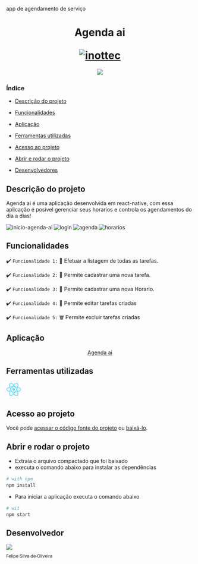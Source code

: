 app de agendamento de serviço 
<h1 align="center">
  <p align="center">Agenda ai</p>
  <a href="https://inottec.com.br/felipe/"><img src="https://github.com/Felipe-S-O/agenda-ai-v2/assets/63815922/29ba5058-1240-4601-b59a-8510589cef63?text=Agenda ai#vitrinedev" alt="inottec"></a>
</h1>

<p align="center">
<img src="http://img.shields.io/static/v1?label=STATUS&message=EM%20DESENVOLVIMENTO&color=GREEN&style=for-the-badge"/>
</p>

### Índice

- [Descrição do projeto](#descrição-do-projeto)

- [Funcionalidades](#funcionalidades)

- [Aplicação](#aplicação)

- [Ferramentas utilizadas](#ferramentas-utilizadas)

- [Acesso ao projeto](#acesso-ao-projeto)

- [Abrir e rodar o projeto](#abrir-e-rodar-o-projeto)

- [Desenvolvedores](#desenvolvedores)

## Descrição do projeto 

<p align="justify">

Agenda ai é uma aplicação desenvolvida em react-native, com essa aplicação é posivel gerenciar seus horarios e controla os agendamentos do dia a dias!
  
![inicio-agenda-ai](https://github.com/Felipe-S-O/agenda-ai-v2/assets/63815922/31e074a8-0520-43d4-8e56-0f0abe076582) ![login](https://github.com/Felipe-S-O/agenda-ai-v2/assets/63815922/2b300ffc-7024-4858-bff4-921408d08505) ![agenda](https://github.com/Felipe-S-O/agenda-ai-v2/assets/63815922/e33089ac-771c-43ee-88ab-2a1fe001e14d) ![horarios](https://github.com/Felipe-S-O/agenda-ai-v2/assets/63815922/2e5396a7-6986-435c-9f4c-4a3662032a4a)

</p>

## Funcionalidades

:heavy_check_mark: `Funcionalidade 1:` 📆 Efetuar a listagem de todas as tarefas.

:heavy_check_mark: `Funcionalidade 2:` 📑 Permite cadastrar uma nova tarefa.

:heavy_check_mark: `Funcionalidade 3:` 📑 Permite cadastrar uma nova Horario.

:heavy_check_mark: `Funcionalidade 4:` 📝 Permite editar tarefas criadas

:heavy_check_mark: `Funcionalidade 5:` 🗑️ Permite excluir tarefas criadas

## Aplicação

<div align="center">
  
[Agenda ai]( https://github.com/Felipe-S-O/agenda-ai-v2/assets/63815922/24109ac7-115d-4a66-95d9-086a189ec55e)
  
</div>





###

## Ferramentas utilizadas
<code><img width="40px" src="https://raw.githubusercontent.com/devicons/devicon/master/icons/react/react-original.svg" title = "React-native"/></code>

###

## Acesso ao projeto


Você pode [acessar o código fonte do projeto](https://github.com/Felipe-S-O/agenda-ai-v2) ou [baixá-lo](https://github.com/Felipe-S-O/agenda-ai-v2/archive/refs/heads/main.zip).


## Abrir e rodar o projeto

- Extraia o arquivo compactado  que foi baixado
- executa o comando abaixo para instalar as dependências
```bash
# with npm
npm install
```
- Para iniciar a aplicação executa o comando abaixo
```bash
# wit
npm start
```

## Desenvolvedor

[<img src="https://avatars.githubusercontent.com/u/63815922?v=4" width=115><br><sub>Felipe Silva de Oliveira</sub>](https://github.com/Felipe-S-O) 

